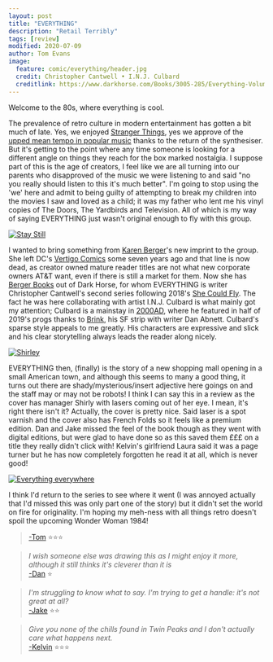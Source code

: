 ```yaml
---
layout: post
title: "EVERYTHING"
description: "Retail Terribly"
tags: [review]
modified: 2020-07-09
author: Tom Evans
image:
  feature: comic/everything/header.jpg
  credit: Christopher Cantwell • I.N.J. Culbard
  creditlink: https://www.darkhorse.com/Books/3005-285/Everything-Volume-1-TPB
---
```


Welcome to the 80s, where everything is cool.

The prevalence of retro culture in modern entertainment has gotten a bit much of late. Yes, we enjoyed [Stranger Things](https://www.netflix.com/title/80057281), yes we approve of the [upped mean tempo in popular music](https://www.bbc.co.uk/news/entertainment-arts-53167325) thanks to the return of the synthesiser. But it's getting to the point where any time someone is looking for a different angle on things they reach for the box marked nostalgia. I suppose part of this is the age of creators, I feel like we are all turning into our parents who disapproved of the music we were listening to and said "no you really should listen to this it's much better". I'm going to stop using the 'we' here and admit to being guilty of attempting to break my children into the movies I saw and loved as a child; it was my father who lent me his vinyl copies of The Doors, The Yardbirds and Television. All of which is my way of saying EVERYTHING just wasn't original enough to fly with this group.

[![Stay Still]({{site.url}}/images/comic/everything/everything1.jpg)]({{site.url}}/images/comic/everything/everything1.jpg)

I wanted to bring something from [Karen Berger](https://en.wikipedia.org/wiki/Karen_Berger)'s new imprint to the group. She left DC's [Vertigo Comics](https://en.wikipedia.org/wiki/Vertigo_Comics) some seven years ago and that line is now dead, as creator owned mature reader titles are not what new corporate owners AT&T want, even if there is still a market for them. Now she has [Berger Books](https://www.darkhorse.com/Blog/2606/berger-books-dark-horse) out of Dark Horse, for whom EVERYTHING is writer Christopher Cantwell's second series following 2018's [She Could Fly](https://www.darkhorse.com/Books/3002-511/She-Could-Fly-TPB). The fact he was here collaborating with artist I.N.J. Culbard is what mainly got my attention; Culbard is a mainstay in [2000AD](https://2000ad.com), where he featured in half of 2019's progs thanks to [Brink](https://shop.2000ad.com/catalogue/XB615), his SF strip with writer Dan Abnett. Culbard's sparse style appeals to me greatly. His characters are expressive and slick and his clear storytelling always leads the reader along nicely.

[![Shirley]({{site.url}}/images/comic/everything/everything2.jpg)]({{site.url}}/images/comic/everything/everything2.jpg)

EVERYTHING then, (finally) is the story of a new shopping mall opening in a small American town, and although this seems to many a good thing, it turns out there are shady/mysterious/insert adjective here goings on and the staff may or may not be robots! I think I can say this in a review as the cover has manager Shirly with lasers coming out of her eye. I mean, it's right there isn't it? Actually, the cover is pretty nice. Said laser is a spot varnish and the cover also has French Folds so it feels like a premium edition. Dan and Jake missed the feel of the book though as they went with digital editions, but were glad to have done so as this saved them £££ on a title they really didn't click with! Kelvin's girlfriend Laura said it was a page turner but he has now completely forgotten he read it at all, which is never good!

[![Everything everywhere]({{site.url}}/images/comic/everything/everything3.jpg)]({{site.url}}/images/comic/everything/everything3.jpg)

I think I'd return to the series to see where it went (I was annoyed actually that I'd missed this was only part one of the story) but it didn't set the world on fire for originality. I'm hoping my meh-ness with all things retro doesn't spoil the upcoming Wonder Woman 1984!

>[-Tom](http://twitter.com/tomwe) ⭐⭐⭐

<!-- -->

>*I wish someone else was drawing this as I might enjoy it more, although it still thinks it's cleverer than it is*<br>
> [-Dan](http://twitter.com/dandineen) ⭐

<!-- -->

>*I'm struggling to know what to say. I'm trying to get a handle: it's not great at all?*<br>
>[-Jake](http://twitter.com/tygertale) ⭐⭐
><!-- -->

>*Give you none of the chills found in Twin Peaks and I don't actually care what happens next.*<br>
>[-Kelvin](http://twitter.com/chao_xian ) ⭐⭐⭐

